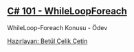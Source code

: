 ## [C# 101 - WhileLoopForeach](https://app.patika.dev/courses/csharp-101/2-while-foreach-donguleri)
WhileLoop-Foreach Konusu - Ödev

[Hazırlayan: Betül Çelik Çetin](https://app.patika.dev/celikbet)